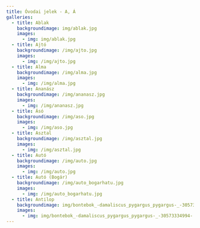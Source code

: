 ```yaml
---
title: Óvodai jelek - A, Á
galleries:
  - title: Ablak
    backgroundimage: img/ablak.jpg
    images:
      - img: img/ablak.jpg
  - title: Ajtó
    backgroundimage: /img/ajto.jpg
    images:
      - img: /img/ajto.jpg
  - title: Alma
    backgroundimage: /img/alma.jpg
    images:
      - img: /img/alma.jpg
  - title: Ananász
    backgroundimage: /img/ananasz.jpg
    images:
      - img: /img/ananasz.jpg
  - title: Ásó
    backgroundimage: /img/aso.jpg
    images:
      - img: /img/aso.jpg
  - title: Asztal
    backgroundimage: /img/asztal.jpg
    images:
      - img: /img/asztal.jpg
  - title: Autó
    backgroundimage: /img/auto.jpg
    images:
      - img: /img/auto.jpg
  - title: Autó (Bogár)
    backgroundimage: /img/auto_bogarhatu.jpg
    images:
      - img: /img/auto_bogarhatu.jpg
  - title: Antilop
    backgroundimage: img/bontebok_-damaliscus_pygargus_pygargus-_-30573334994-.jpg
    images:
      - img: img/bontebok_-damaliscus_pygargus_pygargus-_-30573334994-.jpg
---
```

